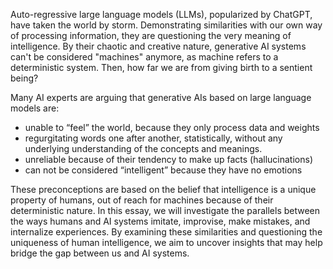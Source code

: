 Auto-regressive large language models (LLMs), popularized by ChatGPT, have taken the world by storm. Demonstrating similarities with our own way of processing information, they are questioning the very meaning of intelligence. By their chaotic and creative nature, generative AI systems can't be considered "machines" anymore, as machine refers to a deterministic system. Then, how far we are from giving birth to a sentient being?

Many AI experts are arguing that generative AIs based on large language models are:
- unable to “feel” the world, because they only process data and weights
- regurgitating words one after another, statistically, without any underlying understanding of the concepts and meanings.
- unreliable because of their tendency to make up facts (hallucinations)
- can not be considered “intelligent” because they have no emotions

These preconceptions are based on the belief that intelligence is a unique property of humans, out of reach for machines because of their deterministic nature. In this essay, we will investigate the parallels between the ways humans and AI systems imitate, improvise, make mistakes, and internalize experiences. By examining these similarities and questioning the uniqueness of human intelligence, we aim to uncover insights that may help bridge the gap between us and AI systems.
